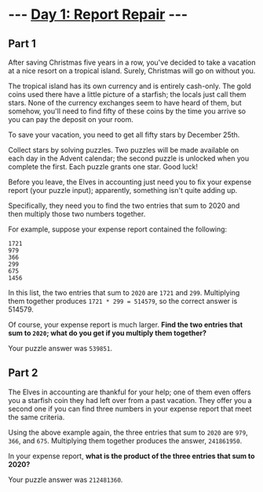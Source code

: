 # --- [Day 1: Report Repair](https://adventofcode.com/2020/day/1) ---
## Part 1
After saving Christmas five years in a row, you've decided to take a vacation at a nice resort on a tropical island. Surely, Christmas will go on without you.

The tropical island has its own currency and is entirely cash-only. The gold coins used there have a little picture of a starfish; the locals just call them stars. None of the currency exchanges seem to have heard of them, but somehow, you'll need to find fifty of these coins by the time you arrive so you can pay the deposit on your room.

To save your vacation, you need to get all fifty stars by December 25th.

Collect stars by solving puzzles. Two puzzles will be made available on each day in the Advent calendar; the second puzzle is unlocked when you complete the first. Each puzzle grants one star. Good luck!

Before you leave, the Elves in accounting just need you to fix your expense report (your puzzle input); apparently, something isn't quite adding up.

Specifically, they need you to find the two entries that sum to 2020 and then multiply those two numbers together.

For example, suppose your expense report contained the following:

```
1721
979
366
299
675
1456
```
In this list, the two entries that sum to ```2020``` are ```1721``` and ```299```. Multiplying them together produces ```1721 * 299 = 514579```, so the correct answer is 514579.

Of course, your expense report is much larger. **Find the two entries that sum to ```2020```; what do you get if you multiply them together?**

Your puzzle answer was ```539851```.
## Part 2

The Elves in accounting are thankful for your help; one of them even offers you a starfish coin they had left over from a past vacation. They offer you a second one if you can find three numbers in your expense report that meet the same criteria.

Using the above example again, the three entries that sum to ```2020``` are ```979```, ```366```, and ```675```. Multiplying them together produces the answer, ```241861950```.

In your expense report, **what is the product of the three entries that sum to 2020?**

Your puzzle answer was ```212481360```.